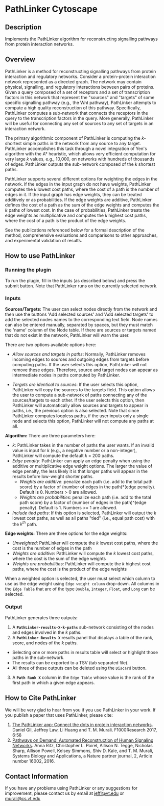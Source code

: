 PathLinker Cytoscape
====================

## Description

Implements the PathLinker algorithm for reconstructing signalling pathways from protein interaction networks.

## Overview

PathLinker is a method for reconstructing signalling pathways from protein interaction and regulatory networks. Consider a protein-protein interaction network represented as a directed graph. The network may contain physical, signalling, and regulatory interactions between pairs of proteins. Given a query composed of a set of receptors and a set of transcription factors in this network that represent the "sources" and "targets" of some specific signalling pathway (e.g., the Wnt pathway), PathLinker attempts to compute a high quality reconstruction of this pathway. Specifically, PathLinker computes a sub-network that connects the receptors in the query to the transcription factors in the query. More generally, PathLinker will be useful for connecting any set of sources to any set of targets in an interaction network.

The primary algorithmic component of PathLinker is computing the _k_-shortest simple paths in the network from any source to any target. PathLinker accomplishes this task through a novel integration of Yen's algorithm with the A* heuristic, which allows very efficient computation for very large _k_ values, e.g., 10,000, on networks with hundreds of thousands of edges. PathLinker outputs the sub-network composed of the _k_ shortest paths.

PathLinker supports several different options for weighting the edges in the network. If the edges in the input graph do not have weights, PathLinker computes the _k_ lowest cost paths, where the cost of a path is the number of edges in it. If the input graph has edge weights, they can be treated additively or as probabilities. If the edge weights are additive, PathLinker defines the cost of a path as the sum of the edge weights and computes the _k_ paths of lowest cost. In the case of probabilities, PathLinker treats the edge weights as multiplicative and computes the _k_ highest cost paths, where the cost of a path is the product of the edge weights.

See the publications referenced below for a formal description of the method, comprehensive evaluations and comparisons to other approaches, and experimental validation of results.

## How to use PathLinker

### Running the plugin

To run the plugin, fill in the inputs (as described below) and press the submit button. Note that PathLinker runs on the currently selected network.

### Inputs

**Sources/Targets:** The user can select nodes directly from the network and then use the buttons 'Add selected sources' and 'Add selected targets' to add the selected nodes names to the corresponding text field. Node names can also be entered manually, separated by spaces, but they must match the 'name' column of the Node table. If there are sources or targets named that do not exist in the network, PathLinker will warn the user. 

There are two options available options here:

*   _Allow sources and targets in paths_: Normally, PathLinker removes incoming edges to sources and outgoing edges from targets before computing paths. If the user selects this option, PathLinker will not remove these edges. Therefore, source and target nodes can appear as intermediate nodes in paths computed by PathLinker.

*   _Targets are identical to sources_: If the user selects this option, PathLinker will copy the sources to the targets field. This option allows the user to compute a sub-network of paths connecting any of the sources/targets to each other. If the user selects this option, then PathLinker will automatically allow sources and targets to appear in paths, i.e., the previous option is also selected. Note that since PathLinker computes loopless paths, if the user inputs only a single node and selects this option, PathLinker will not compute any paths at all.

**Algorithm:** There are three parameters here:

* _k_: PathLinker takes in the number of paths the user wants. If an invalid value is input for _k_ (e.g., a negative number or a non-integer), PathLinker will compute the default _k_ = 200 paths.
* _Edge penalty_: PathLinker can apply an edge penalty when using the additive or multiplicative edge weight options. The larger the value of edge penalty, the less likely it is that longer paths will appear in the results before low-weight shorter paths.
  * _Weights are additive_: penalize each path (i.e. add to the total path score) by a factor of (number of edges in the path)*(edge penalty). Default is 0. Numbers > 0 are allowed.
  * _Weights are probabilities_: penalize each path (i.e. add to the total path score) by a factor of (number of edges in the path)^(edge penalty). Default is 1. Numbers >= 1 are allowed.
* _Include tied paths_: If this option is selected, PathLinker will output the *k* lowest cost paths, as well as all paths "tied" (i.e., equal path cost) with the _k<sup>th</sup>_ path.


**Edge weights:** There are three options for the edge weights:

*   _Unweighted_: PathLinker will compute the _k_ lowest cost paths, where the cost is the number of edges in the path
*   _Weights are additive_: PathLinker will compute the _k_ lowest cost paths, where the cost is the sum of the edge weights
*   _Weights are probabilities_: PathLinker will compute the _k_ highest cost paths, where the cost is the product of the edge weights

When a weighted option is selected, the user must select which column to use as the edge weight using `Edge weight column` drop-down. All columns in the `Edge Table` that are of the type `Double`, `Integer`, `Float`, and `Long` can be selected.

### Output

PathLinker generates three outputs:

1. A **`PathLinker-results-X-k-paths`** sub-network consisting of the nodes and edges involved in the _k_ paths.
2. A **`PathLinker Results X`** results panel that displays a table of the rank, score, and nodes of the _k_ paths.
  * Selecting one or more paths in results table will select or highlight those paths in the sub-network.
  * The results can be exported to a TSV (tab separated file).
  * All three of these outputs can be deleted using the `Discard` button. 
3. A **`Path Rank X`** column in the `Edge Table` whose value is the rank of the first path in which a given edge appears.

## How to Cite PathLinker

We will be very glad to hear from you if you use PathLinker in your work. If you publish a paper that uses PathLinker, please cite:

1. [The PathLinker app: Connect the dots in protein interaction networks](https://f1000research.com/articles/6-58/v1). Daniel Gil, Jeffrey Law, Li Huang and T. M. Murali. F1000Research 2017, 6:58 
2. [Pathways on Demand: Automated Reconstruction of Human Signaling Networks](http://www.nature.com/articles/npjsba20162). Anna Ritz, Christopher L. Poirel, Allison N. Tegge, Nicholas Sharp, Allison Powell, Kelsey Simmons, Shiv D. Kale, and T. M. Murali, Systems Biology and Applications, a Nature partner journal, 2, Article number 16002, 2016. 

## Contact Information

If you have any problems using PathLinker or any suggestions for improvement, please contact us by email at jeffl@vt.edu or murali@cs.vt.edu
